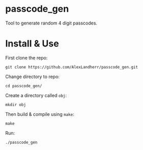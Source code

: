 # passcode_gen
Tool to generate random 4 digit passcodes.

# Install & Use
First clone the repo:
```
git clone https://github.com/AlexLandherr/passcode_gen.git
```
Change directory to repo:
```
cd passcode_gen/
```
Create a directory called `obj`:
```
mkdir obj
```
Then build & compile using `make`:
```
make
```

Run:
```
./passcode_gen
```
